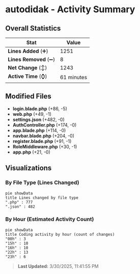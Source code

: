# autodidak - Activity Summary 

## Overall Statistics

| Stat                   | Value                                                             |
| ---------------------- | ----------------------------------------------------------------- |
| **Lines Added** (➕)   | 1251                                          |
| **Lines Removed** (➖) | 8                                        |
| **Net Change** (↕)    | 1243                |
| **Active Time** (⌚)   | 61 minutes |


## Modified Files
- **login.blade.php** (+86, -5)
- **web.php** (+49, -1)
- **settings.json** (+482, -0)
- **AuthController.php** (+174, -0)
- **app.blade.php** (+114, -0)
- **navbar.blade.php** (+204, -0)
- **register.blade.php** (+91, -1)
- **RoleMiddleware.php** (+30, -1)
- **app.php** (+21, -0)

## Visualizations

### By File Type (Lines Changed)

```mermaid
pie showData
title Lines changed by file type
".php" : 777
".json" : 482
```

### By Hour (Estimated Activity Count)

```mermaid
pie showData
title Coding activity by hour (count of changes)
"00h" : 3
"15h" : 10
"16h" : 10
"22h" : 13
"23h" : 6
```


> **Last Updated:** 3/30/2025, 11:41:55 PM